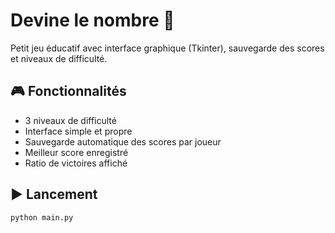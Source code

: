 # Devine le nombre 🎯

Petit jeu éducatif avec interface graphique (Tkinter), sauvegarde des scores et niveaux de difficulté.

## 🎮 Fonctionnalités
- 3 niveaux de difficulté
- Interface simple et propre
- Sauvegarde automatique des scores par joueur
- Meilleur score enregistré
- Ratio de victoires affiché

## ▶️ Lancement
```bash
python main.py
```
